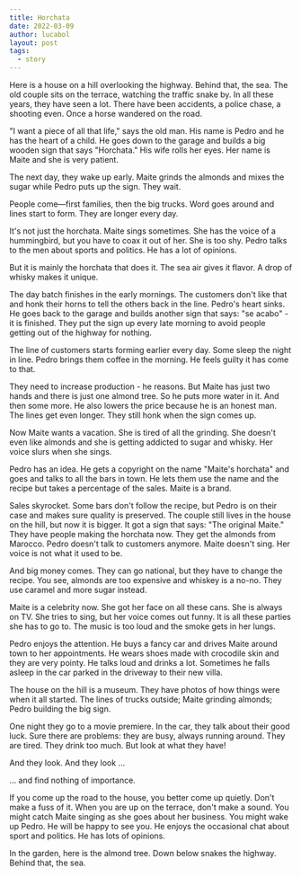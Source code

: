 ```yaml
---
title: Horchata
date: 2022-03-09
author: lucabol
layout: post
tags:
  - story
---
```

Here is a house on a hill overlooking the highway. Behind that, the sea. The old couple sits on the terrace, watching the traffic snake by. In all these years, they have seen a lot. There have been accidents, a police chase, a shooting even. Once a horse wandered on the road.

"I want a piece of all that life," says the old man. His name is Pedro and he has the heart of a child. He goes down to the garage and builds a big wooden sign that says "Horchata." His wife rolls her eyes. Her name is Maite and she is very patient.

The next day, they wake up early. Maite grinds the almonds and mixes the sugar while Pedro puts up the sign. They wait.

People come—first families, then the big trucks. Word goes around and lines start to form. They are longer every day.

It's not just the horchata. Maite sings sometimes. She has the voice of a hummingbird, but you have to coax it out of her. She is too shy. Pedro talks to the men about sports and politics. He has a lot of opinions.

But it is mainly the horchata that does it. The sea air gives it flavor. A drop of whisky makes it unique.

The day batch finishes in the early mornings. The customers don't like that and honk their horns to tell the others back in the line. Pedro's heart sinks. He goes back to the garage and builds another sign that says: "se acabo" - it is finished. They put the sign up every late morning to avoid people getting out of the highway for nothing.

The line of customers starts forming earlier every day. Some sleep the night in line. Pedro brings them coffee in the morning. He feels guilty it has come to that.

They need to increase production - he reasons. But Maite has just two hands and there is just one almond tree. So he puts more water in it. And then some more. He also lowers the price because he is an honest man. The lines get even longer. They still honk when the sign comes up.

Now Maite wants a vacation. She is tired of all the grinding. She doesn't even like almonds and she is getting addicted to sugar and whisky. Her voice slurs when she sings.

Pedro has an idea. He gets a copyright on the name "Maite's horchata" and goes and talks to all the bars in town. He lets them use the name and the recipe but takes a percentage of the sales. Maite is a brand.

Sales skyrocket. Some bars don't follow the recipe, but Pedro is on their case and makes sure quality is preserved. The couple still lives in the house on the hill, but now it is bigger. It got a sign that says: "The original Maite." They have people making the horchata now. They get the almonds from Marocco. Pedro doesn't talk to customers anymore. Maite doesn't sing. Her voice is not what it used to be.

And big money comes. They can go national, but they have to change the recipe. You see, almonds are too expensive and whiskey is a no-no. They use caramel and more sugar instead.

Maite is a celebrity now. She got her face on all these cans. She is always on TV. She tries to sing, but her voice comes out funny. It is all these parties she has to go to. The music is too loud and the smoke gets in her lungs.

Pedro enjoys the attention. He buys a fancy car and drives Maite around town to her appointments. He wears shoes made with crocodile skin and they are very pointy. He talks loud and drinks a lot. Sometimes he falls asleep in the car parked in the driveway to their new villa.

The house on the hill is a museum. They have photos of how things were when it all started. The lines of trucks outside; Maite grinding almonds; Pedro building the big sign.

One night they go to a movie premiere. In the car, they talk about their good luck. Sure there are problems: they are busy, always running around. They are tired. They drink too much. But look at what they have!

And they look. And they look ...

... and find nothing of importance.

If you come up the road to the house, you better come up quietly. Don't make a fuss of it. When you are up on the terrace, don't make a sound. You might catch Maite singing as she goes about her business. You might wake up Pedro. He will be happy to see you. He enjoys the occasional chat about sport and politics. He has lots of opinions.

In the garden, here is the almond tree. Down below snakes the highway. Behind that, the sea.
